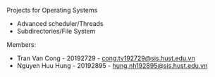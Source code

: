 Projects for Operating Systems 

  - Advanced scheduler/Threads
  - Subdirectories/File System
  
Members:

  + Tran Van Cong - 20192729 - cong.tv192729@sis.hust.edu.vn
  + Nguyen Huu Hung - 20192895 - hung.nh192895@sis.hust.edu.vn
